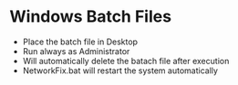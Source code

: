 # Windows Batch Files

<ul>
  <li>Place the batch file in Desktop</li>
  <li>Run always as Administrator</li>
  <li>Will automatically delete the batach file after execution</li>
  <li>NetworkFix.bat will restart the system automatically</li>
</ul>
